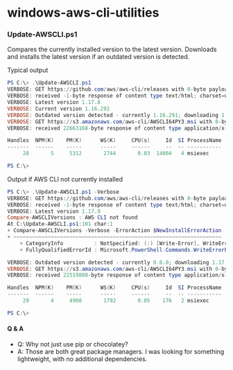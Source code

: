 # windows-aws-cli-utilities

### Update-AWSCLI.ps1
Compares the currently installed version to the latest version. Downloads and installs the latest version if an outdated version is detected.

Typical output
```powershell
PS C:\> .\Update-AWSCLI.ps1
VERBOSE: GET https://github.com/aws/aws-cli/releases with 0-byte payload
VERBOSE: received -1-byte response of content type text/html; charset=utf-8
VERBOSE: Latest version 1.17.8
VERBOSE: Current version 1.16.291
VERBOSE: Outdated version detected - currently 1.16.291; downloading 1.17.8
VERBOSE: GET https://s3.amazonaws.com/aws-cli/AWSCLI64PY3.msi with 0-byte payload
VERBOSE: received 22663168-byte response of content type application/x-msi

Handles  NPM(K)    PM(K)      WS(K)     CPU(s)     Id  SI ProcessName
-------  ------    -----      -----     ------     --  -- -----------
     28       5     5312       2744       0.03  14004   4 msiexec

PS C:\>
```

Output if AWS CLI not currently installed
```powershell
PS C:\> .\Update-AWSCLI.ps1 -Verbose
VERBOSE: GET https://github.com/aws/aws-cli/releases with 0-byte payload
VERBOSE: received -1-byte response of content type text/html; charset=utf-8
VERBOSE: Latest version 1.17.9
Compare-AWSCLIVersions : AWS CLI not found
At C:\Update-AWSCLI.ps1:101 char:1
+ Compare-AWSCLIVersions -Verbose -ErrorAction $NewInstallErrorAction
+ ~~~~~~~~~~~~~~~~~~~~~~~~~~~~~~~~~~~~~~~~~~~~~~~~~~~~~~~~~~~~~~~~~~~
    + CategoryInfo          : NotSpecified: (:) [Write-Error], WriteErrorException
    + FullyQualifiedErrorId : Microsoft.PowerShell.Commands.WriteErrorException,Compare-AWSCLIVersions

VERBOSE: Outdated version detected - currently 0.0.0; downloading 1.17.9
VERBOSE: GET https://s3.amazonaws.com/aws-cli/AWSCLI64PY3.msi with 0-byte payload
VERBOSE: received 22519808-byte response of content type application/x-msi

Handles  NPM(K)    PM(K)      WS(K)     CPU(s)     Id  SI ProcessName
-------  ------    -----      -----     ------     --  -- -----------
     29       4     4908       1792       0.05    176   2 msiexec

PS C:\>     
```
#### Q & A
- Q: Why not just use pip or chocolatey?
- A: Those are both great package managers. I was looking for something lightweight, with no additional dependencies.
